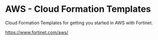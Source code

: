 # AWS - Cloud Formation Templates

Cloud Formation Templates for getting you started in AWS with Fortinet.

https://www.fortinet.com/aws/
